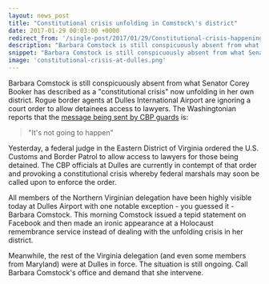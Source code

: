 ```yaml
---
layout: news_post
title: "Constitutional crisis unfolding in Comstock\'s district"
date: 2017-01-29 00:03:00 +0000
redirect_from: '/single-post/2017/01/29/Constitutional-crisis-happening-in-Comstocks-district'
description: "Barbara Comstock is still conspicuously absent from what Senator Corey Booker has described as a \"constitutional crisis\" now unfolding in her own district"
snippet: "Barbara Comstock is still conspicuously absent from what Senator Corey Booker has described as a \"constitutional crisis\" now unfolding in her own district.  Rogue border agents at Dulles International Airport are ignoring a court order to allow detainees access to lawyers."
image: 'constitutional-crisis-at-dulles.png'
---
```


Barbara Comstock is still conspicuously absent from what Senator Corey Booker has described as a "constitutional crisis" now unfolding in her own district.  Rogue border agents at Dulles International Airport are ignoring a court order to allow detainees access to lawyers. The Washingtonian reports that the [message being sent by CBP guards](https://www.washingtonian.com/2017/01/29/customs-and-border-protection-still-not-allowing-lawyers-to-see-detainees/) is:

>"It's not going to happen"

Yesterday, a federal judge in the Eastern District of Virginia ordered the U.S. Customs and Border Patrol to allow access to lawyers for those being detained.  The CBP officials at Dulles are currently in contempt of that order and provoking a constitutional crisis whereby federal marshals may soon be called upon to enforce the order.

All members of the Northern Virginian delegation have been highly visible today at Dulles Airport with one notable exception - you guessed it - Barbara Comstock.  This morning Comstock issued a tepid statement on Facebook and then made an ironic appearance at a Holocaust remembrance service instead of dealing with the unfolding crisis in her district.

Meanwhile, the rest of the Virginia delegation (and even some members from Maryland) were at Dulles in force.  The situation is still ongoing.  Call Barbara Comstock's office and demand that she intervene.
